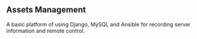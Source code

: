 ## Assets Management

A basic platform of using Django, MySQL and Ansible for recording server information and remote control.
